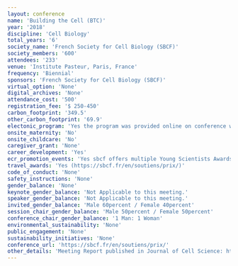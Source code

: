 ```yaml
---
layout: conference 
name: 'Building the Cell (BTC)'
year: '2018'
discipline: 'Cell Biology'
total_years: '6'
society_name: 'French Society for Cell Biology (SBCF)'
society_members: '600'
attendees: '233'
venue: 'Institute Pasteur, Paris, France'
frequency: 'Biennial'
sponsors: 'French Society for Cell Biology (SBCF)'
virtual_option: 'None'
digital_archives: 'None'
attendance_cost: '500'
registration_fee: '$ 250-450'
carbon_footprint: '349.5'
other_carbon_footprint: '69.9'
electonic_program: 'Yes the program was provided online on conference website.'
onsite_maternity: 'No'
onsite_childcare: 'No'
caregiver_grant: 'None'
career_development: 'Yes'
ecr_promotion_events: 'Yes sbcf offers multiple Young Scientists Awards (https://sbcf.fr/en/soutiens/prix/)'
travel_awards: 'Yes (https://sbcf.fr/en/soutiens/prix/)'
code_of_conduct: 'None'
safety_instructions: 'None'
gender_balance: 'None'
keynote_gender_balance: 'Not Applicable to this meeting.'
speaker_gender_balance: 'Not Applicable to this meeting.'
invited_gender_balance: 'Male 60percent / Female 40percent'
session_chair_gender_balance: 'Male 50percent / Female 50percent'
conference_chair_gender_balance: '1 Man: 1 Woman'
environmental_sustainability: 'None'
public_engagement: 'None'
sustainability_initiatives: 'None'
conference_url: 'https://sbcf.fr/en/soutiens/prix/'
other_details: 'Meeting Report published in Journal of Cell Science: https://jcs.biologists.org/content/132/5/jcs229765'
---
```

